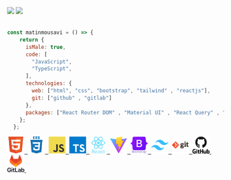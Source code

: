 <div>
  <img src="https://media.giphy.com/media/g0jg6lMcNORSlOv9Zb/giphy.gif" width="200" />
  <img src="https://media.giphy.com/media/adv74AcNdtP0tj9hLj/giphy.gif" width="100" />
</div>
<br />

```javascript
const matinmousavi = () => {
    return {
      isMale: true,
      code: [
        "JavaScript",
        "TypeScript",
      ],
      technologies: {
        web: ["html", "css", "bootstrap", "tailwind" , "reactjs"],
        git: ["github" , "gitlab"]
      },
      packages: ["React Router DOM" , "Material UI" , "React Query" , "Rechart" , "Axios" ]
    };
  };
  ```  
<div>
  <a href="https://developer.mozilla.org/en-US/docs/Glossary/HTML5" target="_blank" rel="noreferrer">
    <img src="https://github.com/devicons/devicon/blob/master/icons/html5/html5-original.svg" title="HTML5" alt="HTML" width="40" height="40"/>&nbsp;
  </a>
  <a href="https://www.w3.org/TR/CSS/#css" target="_blank" rel="noreferrer">
    <img src="https://github.com/devicons/devicon/blob/master/icons/css3/css3-plain-wordmark.svg"  title="CSS3" alt="CSS" width="40" height="40"/>&nbsp;
  </a>
  <a href="https://javascript.info/" target="_blank" rel="noreferrer">
      <img src="https://github.com/devicons/devicon/blob/master/icons/javascript/javascript-original.svg" title="JavaScript" alt="JavaScript" width="40" height="40"/>&nbsp;
  </a>
  <a href="https://www.typescriptlang.org/" target="_blank" rel="noreferrer">
      <img src="https://github.com/devicons/devicon/blob/master/icons/typescript/typescript-original.svg" title="TypeScript" alt="TypeScript" width="40" height="40"/>&nbsp;
  </a>
  <a href="https://reactjs.org/" target="_blank" rel="noreferrer">
      <img src="https://github.com/devicons/devicon/blob/master/icons/react/react-original-wordmark.svg" title="React" alt="React" width="40" height="40"/>&nbsp;
  </a>
  <a href="https://vitejs.dev/" target="_blank" rel="noreferrer">
      <img src="https://github.com/devicons/devicon/blob/master/icons/vitejs/vitejs-original.svg" title="Vite" alt="Vite" width="40" height="40"/>&nbsp;
  </a>
  <a href="https://getbootstrap.com/" target="_blank" rel="noreferrer">
      <img src="https://github.com/devicons/devicon/blob/master/icons/bootstrap/bootstrap-original-wordmark.svg" title="Bootstrap" alt="Bootstrap" width="40" height="40"/>&nbsp;
  </a>
  <a href="https://tailwindcss.com/" target="_blank" rel="noreferrer">
      <img src="https://github.com/devicons/devicon/blob/master/icons/tailwindcss/tailwindcss-original.svg" title="Tailwind" alt="Tailwind" width="40" height="40"/>&nbsp;
  </a>
  <a href="https://git-scm.com/" target="_blank" rel="noreferrer">
      <img src="https://github.com/devicons/devicon/blob/master/icons/git/git-original-wordmark.svg" title="Git" alt="Git" width="40" height="40"/>&nbsp;
  </a>
  <a href="https://github.com/matinmousavihttps://github.com/matinmousavi" target="_blank" rel="noreferrer">
      <img src="https://github.com/devicons/devicon/blob/master/icons/github/github-original-wordmark.svg" title="GitHub" alt="GitHub" width="40" height="40"/>&nbsp;
  </a>
  <a href="https://gitlab.com/matinmousavi" target="_blank" rel="noreferrer">
      <img src="https://github.com/devicons/devicon/blob/master/icons/gitlab/gitlab-original-wordmark.svg" title="GitLab" alt="GitLab" width="40" height="40"/>&nbsp;
  </a>
</div>
